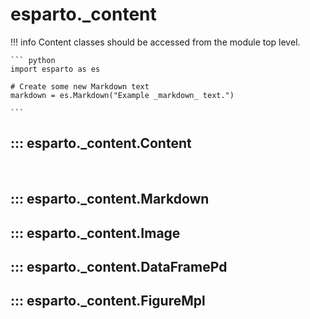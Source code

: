 # esparto._content

!!! info
    Content classes should be accessed from the module top level.
    
    ``` python
    import esparto as es

    # Create some new Markdown text
    markdown = es.Markdown("Example _markdown_ text.")

    ```

## ::: esparto._content.Content
<br>

## ::: esparto._content.Markdown

## ::: esparto._content.Image

## ::: esparto._content.DataFramePd

## ::: esparto._content.FigureMpl

<br>